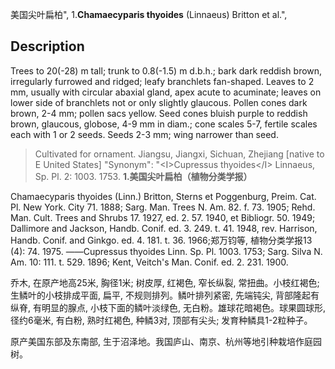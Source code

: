 美国尖叶扁柏",
1.**Chamaecyparis thyoides** (Linnaeus) Britton et al.",

## Description
Trees to 20(-28) m tall; trunk to 0.8(-1.5) m d.b.h.; bark dark reddish brown, irregularly furrowed and ridged; leafy branchlets fan-shaped. Leaves to 2 mm, usually with circular abaxial gland, apex acute to acuminate; leaves on lower side of branchlets not or only slightly glaucous. Pollen cones dark brown, 2-4 mm; pollen sacs yellow. Seed cones bluish purple to reddish brown, glaucous, globose, 4-9 mm in diam.; cone scales 5-7, fertile scales each with 1 or 2 seeds. Seeds 2-3 mm; wing narrower than seed.

> Cultivated for ornament. Jiangsu, Jiangxi, Sichuan, Zhejiang [native to E United States]
  "Synonym": "&lt;I&gt;Cupressus thyoides&lt;/I&gt; Linnaeus, Sp. Pl. 2: 1003. 1753.
**1.美国尖叶扁柏（植物分类学报）**

Chamaecyparis thyoides (Linn.) Britton, Sterns et Poggenburg, Preim. Cat. Pl. New York. City 71. 1888; Sarg. Man. Trees N. Am. 82. f. 73. 1905; Rehd. Man. Cult. Trees and Shrubs 17. 1927, ed. 2. 57. 1940, et Bibliogr. 50. 1949; Dallimore and Jackson, Handb. Conif. ed. 3. 249. t. 41. 1948, rev. Harrison, Handb. Conif. and Ginkgo. ed. 4. 181. t. 36. 1966;郑万钧等, 植物分类学报13 (4): 74. 1975. ——Cupressus thyoides Linn. Sp. Pl. 1003. 1753; Sarg. Silva N. Am. 10: 111. t. 529. 1896; Kent, Veitch's Man. Conif. ed. 2. 231. 1900.

乔木, 在原产地高25米, 胸径1米; 树皮厚, 红褐色, 窄长纵裂, 常扭曲。小枝红褐色; 生鳞叶的小枝排成平面, 扁平, 不规则排列。鳞叶排列紧密, 先端钝尖, 背部隆起有纵脊, 有明显的腺点, 小枝下面的鳞叶淡绿色, 无白粉。雄球花暗褐色。球果圆球形, 径约6毫米, 有白粉, 熟时红褐色, 种鳞3对, 顶部有尖头; 发育种鳞具1-2粒种子。

原产美国东部及东南部, 生于沼泽地。我国庐山、南京、杭州等地引种栽培作庭园树。
